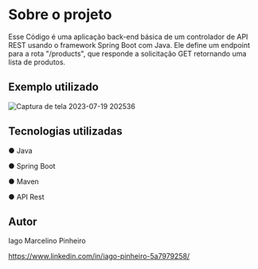 # Sobre o projeto

Esse Código é uma aplicação back-end básica de um controlador de API REST usando o framework Spring Boot com Java. Ele define um endpoint para a rota "/products", que responde a solicitação GET retornando uma lista de produtos.

## Exemplo utilizado

![Captura de tela 2023-07-19 202536](https://github.com/iagompinheiro/IMP-Store/assets/130023096/eb573a51-0283-4052-afd1-46778f2c6317)

## Tecnologias utilizadas
 ● Java
 
 ● Spring Boot
 
 ● Maven
 
 ● API Rest

## Autor 

Iago Marcelino Pinheiro 

https://www.linkedin.com/in/iago-pinheiro-5a7979258/
